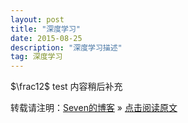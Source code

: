 ```yaml
---
layout: post
title: "深度学习"
date: 2015-08-25 
description: "深度学习描述"
tag: 深度学习
---   
```




$\frac12$
test
内容稍后补充

转载请注明：[Seven的博客](http://seven.github.io) » [点击阅读原文](https://sevenold.github.io/2015/08/DL/)
